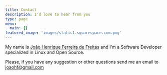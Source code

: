 ```yaml
---
title: Contact
description: I'd love to hear from you
type: page
menu:
  main: {}
featured_image: 'images/static1.squarespace.com.png'
---
```


My name is [João Henrique Ferreira de Freitas](https://www.linkedin.com/in/jo%C3%A3o-henrique-freitas/) and I'm a Software Developer specialized in Linux and Open Source.

Please, if you have any suggestion or other questions send me an email to joaohf@gmail.com
